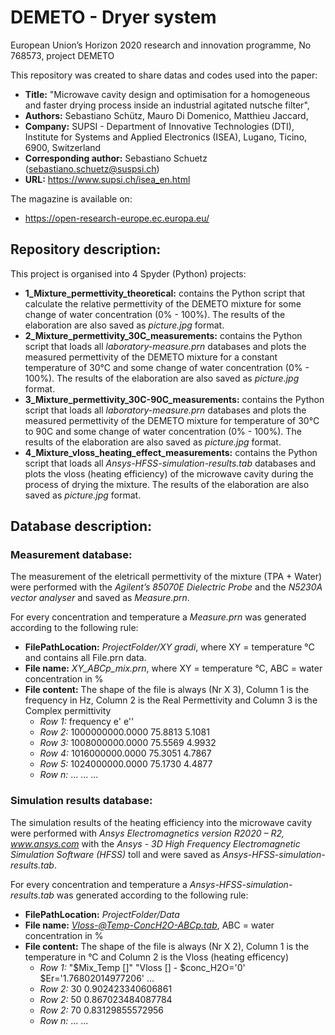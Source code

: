 # DEMETO - Dryer system
European Union’s Horizon 2020 research and innovation programme, No 768573, project DEMETO

This repository was created to share datas and codes used into the paper:
 - **Title:** "Microwave cavity design and optimisation for a homogeneous and faster drying process inside an industrial agitated nutsche filter", 
 - **Authors:** Sebastiano Schütz, Mauro Di Domenico, Matthieu Jaccard, 
 - **Company:** SUPSI - Department of Innovative Technologies (DTI), Institute for Systems and Applied Electronics (ISEA), Lugano, Ticino, 6900, Switzerland
 - **Corresponding author:** Sebastiano Schuetz (sebastiano.schuetz@suspsi.ch)
 - **URL:** https://www.supsi.ch/isea_en.html
 
The magazine is available on:
  - https://open-research-europe.ec.europa.eu/

## Repository description:
This project is organised into 4 Spyder (Python) projects:
* **1_Mixture_permettivity_theoretical:** contains the Python script that calculate the relative permettivity of the DEMETO mixture for some change of water concentration (0% - 100%). The results of the elaboration are also saved as *picture.jpg* format.
* **2_Mixture_permettivity_30C_measurements:** contains the Python script that loads all *laboratory-measure.prn* databases and plots the measured permettivity of the DEMETO mixture for a constant temperature of 30°C and some change of water concentration (0% - 100%). The results of the elaboration are also saved as *picture.jpg* format.
* **3_Mixture_permettivity_30C-90C_measurements:** contains the Python script that loads all *laboratory-measure.prn*  databases and plots the measured permettivity of the DEMETO mixture for temperature of 30°C to 90C and some change of water concentration (0% - 100%). The results of the elaboration are also saved as *picture.jpg* format.
* **4_Mixture_vloss_heating_effect_measurements:** contains the Python script that loads all *Ansys-HFSS-simulation-results.tab* databases and plots the vloss (heating efficiency) of the microwave cavity during the process of drying the mixture. The results of the elaboration are also saved as *picture.jpg* format.


## Database description:
### Measurement database:
The measurement of the eletricall permettivity of the mixture (TPA + Water) were performed with the *Agilent’s 85070E Dielectric Probe* and the *N5230A vector analyser* and saved as *Measure.prn*. 

For every concentration and temperature a *Measure.prn* was generated according to the following rule:
* **FilePathLocation:** *ProjectFolder/XY gradi*, where XY = temperature °C and contains all File.prn data.
* **File name:** *XY_ABCp_mix.prn*, where XY = temperature °C, ABC = water concentration in %
* **File content:** The shape of the file is always (Nr X 3), Column 1 is the frequency in Hz, Column 2 is the Real Permettivity and Column 3 is the Complex permittivity
  * *Row 1:* frequency	e'	e''
  *	*Row 2:* 1000000000.0000	  75.8813	   5.1081
  *	*Row 3:* 1008000000.0000	  75.5569	   4.9932
  *	*Row 4:* 1016000000.0000	  75.3051	   4.7867
  *	*Row 5:* 1024000000.0000	  75.1730	   4.4877
  *	*Row n:* ...               ...        ...

### Simulation results database:
The simulation results of the heating efficiency into the microwave cavity were performed with  *Ansys Electromagnetics version R2020 – R2, www.ansys.com* with the
*Ansys - 3D High Frequency Electromagnetic Simulation Software  (HFSS)* toll and were saved as *Ansys-HFSS-simulation-results.tab*.

For every concentration and temperature a *Ansys-HFSS-simulation-results.tab* was generated according to the following rule:
* **FilePathLocation:** *ProjectFolder/Data*
* **File name:** *Vloss-@Temp-ConcH2O-ABCp.tab*, ABC = water concentration in %
* **File content:** The shape of the file is always (Nr X 2), Column 1 is the temperature in °C and Column 2 is the Vloss (heating efficency)
  * *Row 1:* "$Mix_Temp []"	"Vloss [] - $conc_H2O='0' $Er='1.76802014977206' ...
  * *Row 2:* 30	0.902423340606861
  * *Row 2:* 50	0.867023484087784
  * *Row 2:* 70	0.83129855572956
  * *Row n:* ... ...
  
  
